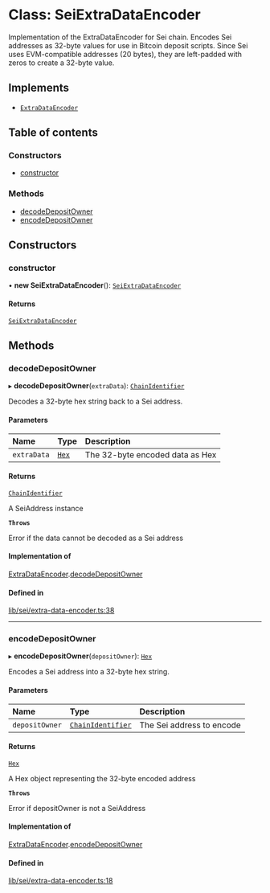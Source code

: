 # Class: SeiExtraDataEncoder

Implementation of the ExtraDataEncoder for Sei chain.
Encodes Sei addresses as 32-byte values for use in Bitcoin deposit scripts.
Since Sei uses EVM-compatible addresses (20 bytes), they are left-padded
with zeros to create a 32-byte value.

## Implements

- [`ExtraDataEncoder`](../interfaces/ExtraDataEncoder.md)

## Table of contents

### Constructors

- [constructor](SeiExtraDataEncoder.md#constructor)

### Methods

- [decodeDepositOwner](SeiExtraDataEncoder.md#decodedepositowner)
- [encodeDepositOwner](SeiExtraDataEncoder.md#encodedepositowner)

## Constructors

### constructor

• **new SeiExtraDataEncoder**(): [`SeiExtraDataEncoder`](SeiExtraDataEncoder.md)

#### Returns

[`SeiExtraDataEncoder`](SeiExtraDataEncoder.md)

## Methods

### decodeDepositOwner

▸ **decodeDepositOwner**(`extraData`): [`ChainIdentifier`](../interfaces/ChainIdentifier.md)

Decodes a 32-byte hex string back to a Sei address.

#### Parameters

| Name | Type | Description |
| :------ | :------ | :------ |
| `extraData` | [`Hex`](Hex.md) | The 32-byte encoded data as Hex |

#### Returns

[`ChainIdentifier`](../interfaces/ChainIdentifier.md)

A SeiAddress instance

**`Throws`**

Error if the data cannot be decoded as a Sei address

#### Implementation of

[ExtraDataEncoder](../interfaces/ExtraDataEncoder.md).[decodeDepositOwner](../interfaces/ExtraDataEncoder.md#decodedepositowner)

#### Defined in

[lib/sei/extra-data-encoder.ts:38](https://github.com/threshold-network/tbtc-v2/blob/ntt-typescript/typescript/src/lib/sei/extra-data-encoder.ts#L38)

___

### encodeDepositOwner

▸ **encodeDepositOwner**(`depositOwner`): [`Hex`](Hex.md)

Encodes a Sei address into a 32-byte hex string.

#### Parameters

| Name | Type | Description |
| :------ | :------ | :------ |
| `depositOwner` | [`ChainIdentifier`](../interfaces/ChainIdentifier.md) | The Sei address to encode |

#### Returns

[`Hex`](Hex.md)

A Hex object representing the 32-byte encoded address

**`Throws`**

Error if depositOwner is not a SeiAddress

#### Implementation of

[ExtraDataEncoder](../interfaces/ExtraDataEncoder.md).[encodeDepositOwner](../interfaces/ExtraDataEncoder.md#encodedepositowner)

#### Defined in

[lib/sei/extra-data-encoder.ts:18](https://github.com/threshold-network/tbtc-v2/blob/ntt-typescript/typescript/src/lib/sei/extra-data-encoder.ts#L18)
